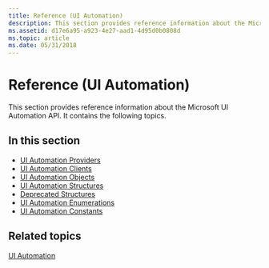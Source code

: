 ```yaml
---
title: Reference (UI Automation)
description: This section provides reference information about the Microsoft UI Automation \ 32;API.
ms.assetid: d17e6a95-a923-4e27-aad1-4d95d0b0808d
ms.topic: article
ms.date: 05/31/2018
---
```


# Reference (UI Automation)

This section provides reference information about the Microsoft UI Automation API. It contains the following topics.

## In this section

-   [UI Automation Providers](uiauto-entry-uiautoprovidersforwin32apps.md)
-   [UI Automation Clients](uiauto-entry-uiautoclientsforwin32apps.md)
-   [UI Automation Objects](uiauto-entry-objects.md)
-   [UI Automation Structures](uiauto-entry-structures.md)
-   [Deprecated Structures](uiauto-entry-deprecated-structures.md)
-   [UI Automation Enumerations](uiauto-entry-enumerations.md)
-   [UI Automation Constants](uiauto-entry-constants.md)

## Related topics

<dl> <dt>

[UI Automation](entry-uiauto-win32.md)
</dt> </dl>

 

 




